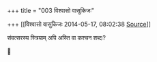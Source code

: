 +++
title = "003 विश्वासो वासुकिजः"

+++
[[विश्वासो वासुकिजः	2014-05-17, 08:02:38 [Source](https://groups.google.com/g/samskrita/c/zlWgKr5NEyg)]]



संवत्सरस्य स्त्रियाम् अपि अस्ति वा कश्चन शब्दः?



